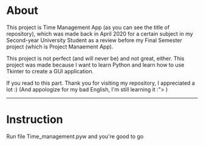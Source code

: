 <h1>About</h1>
<p>This project is Time Management App (as you can see the title of repository), which was made back in April 2020 for a certain subject in my Second-year University Student as a review before my Final Semester project (which is Project Manaement App).</p>
<p>This project is not perfect (and will never be) and not great, either. This project was made because I want to learn Python and learn how to use Tkinter to create a GUI application.</p>
<p>If you read to this part. Thank you for visiting my repository, I appreciated a lot :) (And appologize for my bad English, I'm still learning it :"> )</p>
<hr>
<h1>Instruction</h1>
<p>Run file Time_management.pyw and you're good to go</p>
